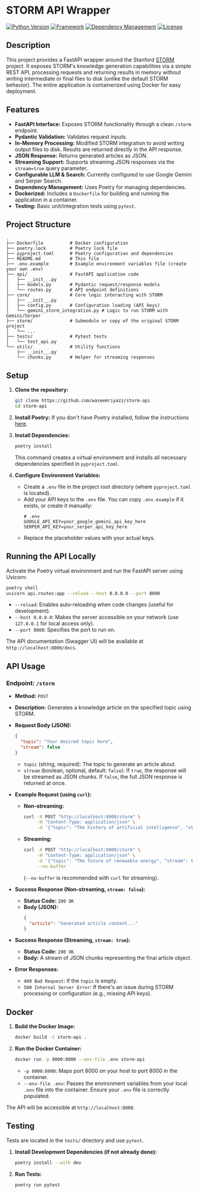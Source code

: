 # STORM API Wrapper

[![Python Version](https://img.shields.io/badge/python-3.11-blue.svg)](https://www.python.org/downloads/release/python-3110/)
[![Framework](https://img.shields.io/badge/Framework-FastAPI-green.svg)](https://fastapi.tiangolo.com/)
[![Dependency Management](https://img.shields.io/badge/dependencies-Poetry-orange.svg)](https://python-poetry.org/)
[![License](https://img.shields.io/badge/License-MIT-yellow.svg)](LICENSE) <!-- Assuming MIT, adjust if different -->

## Description

This project provides a FastAPI wrapper around the Stanford [STORM](https://github.com/stanford-oval/storm) project. It exposes STORM's knowledge generation capabilities via a simple REST API, processing requests and returning results in memory without writing intermediate or final files to disk (unlike the default STORM behavior). The entire application is containerized using Docker for easy deployment.

## Features

*   **FastAPI Interface:** Exposes STORM functionality through a clean `/storm` endpoint.
*   **Pydantic Validation:** Validates request inputs.
*   **In-Memory Processing:** Modified STORM integration to avoid writing output files to disk. Results are returned directly in the API response.
*   **JSON Response:** Returns generated articles as JSON.
*   **Streaming Support:** Supports streaming JSON responses via the `stream=true` query parameter.
*   **Configurable LLM & Search:** Currently configured to use Google Gemini and Serper Search.
*   **Dependency Management:** Uses Poetry for managing dependencies.
*   **Dockerized:** Includes a `Dockerfile` for building and running the application in a container.
*   **Testing:** Basic unit/integration tests using `pytest`.

## Project Structure

```
.
├── Dockerfile          # Docker configuration
├── poetry.lock         # Poetry lock file
├── pyproject.toml      # Poetry configuration and dependencies
├── README.md           # This file
├── .env.example        # Example environment variables file (create your own .env)
├── api/                # FastAPI application code
│   ├── __init__.py
│   ├── models.py       # Pydantic request/response models
│   └── routes.py       # API endpoint definitions
├── core/               # Core logic interacting with STORM
│   ├── __init__.py
│   ├── config.py       # Configuration loading (API keys)
│   └── gemini_storm_integration.py # Logic to run STORM with Gemini/Serper
├── storm/              # Submodule or copy of the original STORM project
│   └── ...
├── tests/              # Pytest tests
│   └── test_api.py
└── utils/              # Utility functions
    ├── __init__.py
    └── chunks.py       # Helper for streaming responses
```

## Setup

1.  **Clone the repository:**
    ```bash
    git clone https://github.com/waseemriyazz/storm-api
    cd storm-api
    ```

2.  **Install Poetry:** If you don't have Poetry installed, follow the instructions [here](https://python-poetry.org/docs/#installation).

3.  **Install Dependencies:**
    ```bash
    poetry install
    ```
    This command creates a virtual environment and installs all necessary dependencies specified in `pyproject.toml`.

4.  **Configure Environment Variables:**
    *   Create a `.env` file in the project root directory (where `pyproject.toml` is located).
    *   Add your API keys to the `.env` file. You can copy `.env.example` if it exists, or create it manually:
        ```dotenv
        # .env
        GOOGLE_API_KEY=your_google_gemini_api_key_here
        SERPER_API_KEY=your_serper_api_key_here
        ```
    *   Replace the placeholder values with your actual keys.

## Running the API Locally

Activate the Poetry virtual environment and run the FastAPI server using Uvicorn:

```bash
poetry shell
uvicorn api.routes:app --reload --host 0.0.0.0 --port 8000
```

*   `--reload`: Enables auto-reloading when code changes (useful for development).
*   `--host 0.0.0.0`: Makes the server accessible on your network (use `127.0.0.1` for local access only).
*   `--port 8000`: Specifies the port to run on.

The API documentation (Swagger UI) will be available at `http://localhost:8000/docs`.

## API Usage

### Endpoint: `/storm`

*   **Method:** `POST`
*   **Description:** Generates a knowledge article on the specified topic using STORM.
*   **Request Body (JSON):**
    ```json
    {
      "topic": "Your desired topic here",
      "stream": false
    }
    ```
    *   `topic` (string, required): The topic to generate an article about.
    *   `stream` (boolean, optional, default: `false`): If `true`, the response will be streamed as JSON chunks. If `false`, the full JSON response is returned at once.

*   **Example Request (using `curl`):**

    *   **Non-streaming:**
        ```bash
        curl -X POST "http://localhost:8000/storm" \
             -H "Content-Type: application/json" \
             -d '{"topic": "The history of artificial intelligence", "stream": false}'
        ```

    *   **Streaming:**
        ```bash
        curl -X POST "http://localhost:8000/storm" \
             -H "Content-Type: application/json" \
             -d '{"topic": "The future of renewable energy", "stream": true}' \
             --no-buffer
        ```
        (`--no-buffer` is recommended with `curl` for streaming).

*   **Success Response (Non-streaming, `stream: false`):**
    *   **Status Code:** `200 OK`
    *   **Body (JSON):**
        ```json
        {
          "article": "Generated article content..."
        }
        ```

*   **Success Response (Streaming, `stream: true`):**
    *   **Status Code:** `200 OK`
    *   **Body:** A stream of JSON chunks representing the final article object.

*   **Error Responses:**
    *   `400 Bad Request`: If the `topic` is empty.
    *   `500 Internal Server Error`: If there's an issue during STORM processing or configuration (e.g., missing API keys).

## Docker

1.  **Build the Docker Image:**
    ```bash
    docker build -t storm-api .
    ```

2.  **Run the Docker Container:**
    ```bash
    docker run -p 8000:8000 --env-file .env storm-api
    ```
    *   `-p 8000:8000`: Maps port 8000 on your host to port 8000 in the container.
    *   `--env-file .env`: Passes the environment variables from your local `.env` file into the container. Ensure your `.env` file is correctly populated.

The API will be accessible at `http://localhost:8000`.

## Testing

Tests are located in the `tests/` directory and use `pytest`.

1.  **Install Development Dependencies (if not already done):**
    ```bash
    poetry install --with dev
    ```

2.  **Run Tests:**
    ```bash
    poetry run pytest
